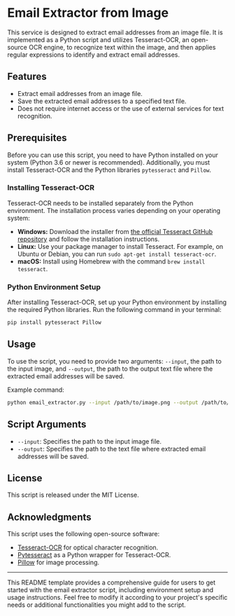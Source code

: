 # Email Extractor from Image

This service is designed to extract email addresses from an image file. It is implemented as a Python script and utilizes Tesseract-OCR, 
an open-source OCR engine, to recognize text within the image, and then applies regular expressions to identify and extract email addresses.

## Features

- Extract email addresses from an image file.
- Save the extracted email addresses to a specified text file.
- Does not require internet access or the use of external services for text recognition.

## Prerequisites

Before you can use this script, you need to have Python installed on your system (Python 3.6 or newer is recommended). Additionally, you must install Tesseract-OCR and the Python libraries `pytesseract` and `Pillow`.

### Installing Tesseract-OCR

Tesseract-OCR needs to be installed separately from the Python environment. The installation process varies depending on your operating system:

- **Windows:** Download the installer from [the official Tesseract GitHub repository](https://github.com/tesseract-ocr/tesseract/wiki) and follow the installation instructions.
- **Linux:** Use your package manager to install Tesseract. For example, on Ubuntu or Debian, you can run `sudo apt-get install tesseract-ocr`.
- **macOS:** Install using Homebrew with the command `brew install tesseract`.

### Python Environment Setup

After installing Tesseract-OCR, set up your Python environment by installing the required Python libraries. Run the following command in your terminal:

```bash
pip install pytesseract Pillow
```

## Usage

To use the script, you need to provide two arguments: `--input`, the path to the input image, and `--output`, the path to the output text file where the extracted email addresses will be saved.

Example command:

```bash
python email_extractor.py --input /path/to/image.png --output /path/to/output.txt
```

## Script Arguments

- `--input`: Specifies the path to the input image file.
- `--output`: Specifies the path to the text file where extracted email addresses will be saved.

## License

This script is released under the MIT License.

## Acknowledgments

This script uses the following open-source software:
- [Tesseract-OCR](https://github.com/tesseract-ocr/tesseract) for optical character recognition.
- [Pytesseract](https://pypi.org/project/pytesseract/) as a Python wrapper for Tesseract-OCR.
- [Pillow](https://python-pillow.org/) for image processing.

---

This README template provides a comprehensive guide for users to get started with the email extractor script, including environment setup and usage instructions. Feel free to modify it according to your project's specific needs or additional functionalities you might add to the script.